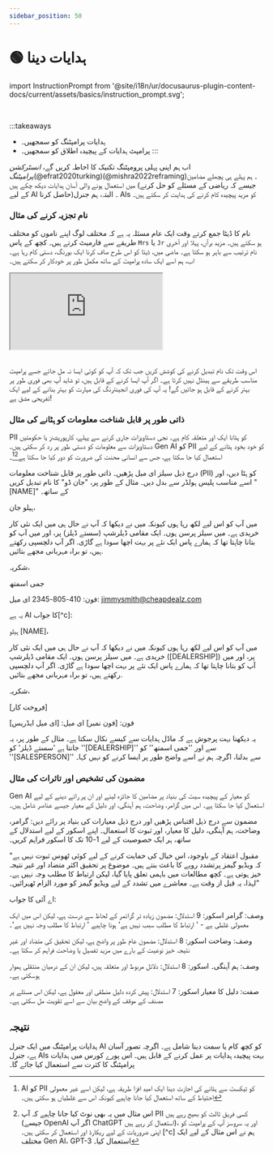 ```yaml
---
sidebar_position: 50
---
```

# 🟢 ہدایات دینا

<!-- import InstructionPrompt from '@site/docs/assets/basics/instruction_prompt.svg'; -->
import InstructionPrompt from '@site/i18n/ur/docusaurus-plugin-content-docs/current/assets/basics/instruction_prompt.svg';

<div style={{textAlign: 'center'}}>
  <InstructionPrompt style={{width:"100%",height:"300px",verticalAlign:"top"}}/>
</div>
<br/>

:::takeaways
- ہدایات پرامپٹنگ کو سمجھیں۔
- پرامپٹ ہدایات کے پیچیدہ اطلاق کو سمجھیں۔ 
:::

اب ہم اپنی پہلی پرومپٹنگ تکنیک کا احاطہ کریں گے، *انسٹرکشن پرامپٹنگ*(@efrat2020turking)(@mishra2022reframing)۔ ہم پہلے ہی پچھلے مضامین میں استعمال ہونے والی آسان ہدایات دیکھ چکے ہیں (جیسے کہ ریاضی کے مسئلے کو حل کرنے کے لیے AI حاصل کرنا)۔ البتہ،
ہم جنرل AIs کو مزید پیچیدہ کام کرنے کی ہدایت کر سکتے ہیں۔

### نام تجزیہ کرنے کی مثال

نام کا ڈیٹا جمع کرتے وقت ایک عام مسئلہ یہ ہے کہ مختلف لوگ اپنے ناموں کو مختلف طریقے سے فارمیٹ کرتے ہیں۔ کچھ کے پاس `Mrs` یا `Jr` ہو سکتے ہیں۔ مزید برآں، پہلا اور آخری نام ترتیب سے باہر ہو سکتا ہے۔ ماضی میں، ڈیٹا کو اس طرح صاف کرنا ایک بورنگ، دستی کام رہا ہے۔ اب، ہم اسے ایک سادہ پرامپٹ کے ساتھ مکمل طور پر خودکار کر سکتے ہیں۔

<iframe
    src="https://embed.learnprompting.org/embed?config=eyJ0b3BQIjowLCJ0ZW1wZXJhdHVyZSI6MCwibWF4VG9rZW5zIjoyNTYsIm91dHB1dCI6IlNtaXRoLCBKb2huIiwicHJvbXB0IjoiQSB1c2VyIGhhcyBpbnB1dCB0aGVpciBmaXJzdCBhbmQgbGFzdCBuYW1lIGludG8gYSBmb3JtLiBXZSBkb24ndCBrbm93IGluIHdoaWNoIG9yZGVyIHRoZWlyIGZpcnN0IG5hbWUgYW5kIGxhc3QgbmFtZSBhcmUsIGJ1dCB3ZSBuZWVkIGl0IHRvIGJlIGluIHRoaXMgZm9ybWF0ICc8TGFzdCBuYW1lPiwgPEZpcnN0IG5hbWU%2BJy4gXG5cblBsZWFzZSBjb252ZXJ0IHRoZSBmb2xsb3dpbmcgbmFtZSBpbiB0aGUgZXhwZWN0ZWQgZm9ybWF0OiBKb2huIFNtaXRoIiwibW9kZWwiOiJncHQtMy41LXR1cmJvIn0%3D"
    style={{width:"100%", height:"400px", border:"0", borderRadius:"4px", overflow:"hidden"}}
    sandbox="allow-forms allow-modals allow-popups allow-presentation allow-same-origin allow-scripts"
></iframe>


<br/>اس وقت تک نام تبدیل کرنے کی کوشش کریں جب تک کہ آپ کو کوئی ایسا نہ مل جائے جسے پرامپٹ مناسب طریقے سے ہینڈل نہیں کرتا ہے۔ اگر آپ ایسا کرنے کے قابل ہیں، تو شاید آپ بھی فوری طور پر بہتر کرنے کے قابل ہو جائیں گے! یہ آپ کی فوری انجینئرنگ کی مہارت کو بہتر بنانے کے لیے ایک تفریحی مشق ہے!

### ذاتی طور پر قابل شناخت معلومات کو ہٹانے کی مثال

PII کو ہٹانا ایک اور متعلقہ کام ہے۔ نجی دستاویزات جاری کرنے سے پہلے، کارپوریشنز یا حکومتیں دستاویزات سے معلومات کو دستی طور پر رد کر سکتی ہیں۔ Gen AI کو PII کو خود بخود ہٹانے کے لیے استعمال کیا جا سکتا ہے، جس سے انسانی محنت کی ضرورت کو دور کیا جا سکتا ہے[^a][^b]۔

<AIInput>
درج ذیل سیلز ای میل پڑھیں۔ ذاتی طور پر قابل شناخت معلومات (PII) کو ہٹا دیں،
اور اسے مناسب پلیس ہولڈر سے بدل دیں۔ مثال کے طور پر، "جان ڈو" کا نام تبدیل کریں
"[NAME]" کے ساتھ۔

ہیلو جان،

میں آپ کو اس لیے لکھ رہا ہوں کیونکہ میں نے دیکھا کہ آپ نے حال ہی میں ایک نئی کار خریدی ہے۔ میں سیلز پرسن ہوں۔
ایک مقامی ڈیلرشپ (سستے ڈیلز) پر، اور میں آپ کو بتانا چاہتا تھا کہ ہمارے پاس ایک نئے پر بہت اچھا سودا ہے
گاڑی. اگر آپ دلچسپی رکھتے ہیں، تو براہ مہربانی مجھے بتائیں.

شکریہ،

جمی اسمتھ

فون: 410-805-2345
ای میل: jimmysmith@cheapdealz.com
</AIInput>

یہ ہے AI کا جواب[^c]:

<AIOutput>
ہیلو [NAME]،

میں آپ کو اس لیے لکھ رہا ہوں کیونکہ میں نے دیکھا کہ آپ نے حال ہی میں ایک نئی کار خریدی ہے۔ میں سیلز پرسن ہوں۔
ایک مقامی ڈیلرشپ ([DEALERSHIP]) پر، اور میں آپ کو بتانا چاہتا تھا کہ ہمارے پاس ایک نئے پر بہت اچھا سودا ہے
گاڑی. اگر آپ دلچسپی رکھتے ہیں، تو براہ مہربانی مجھے بتائیں.

شکریہ،

[فروخت کار]

فون: [فون نمبر]
ای میل: [ای میل ایڈریس]
</AIOutput>

یہ دیکھنا بہت پرجوش ہے کہ ماڈل ہدایات سے کیسے نکال سکتا ہے۔ مثال کے طور پر، یہ جانتا ہے
'سستے ڈیلز' کو ''[DEALERSHIP]'' سے اور ''جمی اسمتھ'' کو ''[SALESPERSON]'' سے بدلنا، اگرچہ
ہم نے اسے واضح طور پر ایسا کرنے کو نہیں کہا۔

### مضمون کی تشخیص اور تاثرات کی مثال

Gen AI کو معیار کے پیچیدہ سیٹ کی بنیاد پر مضامین کا جائزہ لینے اور ان پر رائے دینے کے لیے استعمال کیا جا سکتا ہے۔ اس میں گرامر، وضاحت، ہم آہنگی، اور دلیل کے معیار جیسے عناصر شامل ہیں۔

<AIInput>
مضمون سے درج ذیل اقتباس پڑھیں اور درج ذیل معیارات کی بنیاد پر رائے دیں: گرامر، وضاحت، ہم آہنگی، دلیل کا معیار، اور ثبوت کا استعمال۔ اپنے اسکور کے لیے استدلال کے ساتھ، ہر ایک خصوصیت کے لیے 1-10 تک کا اسکور فراہم کریں۔

"مقبول اعتقاد کے باوجود، اس خیال کی حمایت کرنے کے لیے کوئی ٹھوس ثبوت نہیں ہے کہ ویڈیو گیمز پرتشدد رویے کا باعث بنتے ہیں۔ موضوع پر تحقیق اکثر متضاد اور غیر نتیجہ خیز ہوتی ہے۔ کچھ مطالعات میں باہمی تعلق پایا گیا، لیکن ارتباط کا مطلب وجہ نہیں ہے۔ لہذا، یہ قبل از وقت ہے۔ معاشرے میں تشدد کے لیے ویڈیو گیمز کو مورد الزام ٹھہرائیں۔"

</AIInput>

اے آئی کا جواب:

<AIOutput>
وصف: گرامر
اسکور: 9
استدلال: مضمون زیادہ تر گرائمر کے لحاظ سے درست ہے، لیکن اس میں ایک معمولی غلطی ہے - ' ارتباط کا مطلب سبب نہیں ہے' ہونا چاہیے ' ارتباط کا مطلب وجہ نہیں ہے'۔

وصف: وضاحت
اسکور: 8
استدلال: مضمون عام طور پر واضح ہے، لیکن تحقیق کی متضاد اور غیر نتیجہ خیز نوعیت کے بارے میں مزید تفصیل یا وضاحت فراہم کر سکتا ہے۔

وصف: ہم آہنگی۔
اسکور: 8
استدلال: دلائل مربوط اور متعلقہ ہیں، لیکن ان کے درمیان منتقلی ہموار ہوسکتی ہے۔

صفت: دلیل کا معیار
اسکور: 7
استدلال: پیش کردہ دلیل منطقی اور معقول ہے، لیکن اس مسئلے پر مصنف کے موقف کے واضح بیان سے اسے تقویت مل سکتی ہے۔
</AIOutput>

## نتیجہ

ہدایات پرامپٹنگ میں ایک جنرل AI کو کچھ کام یا سمت دینا شامل ہے۔ اگرچہ تصور آسان ہے، جنرل AIs بہت پیچیدہ ہدایات پر عمل کرنے کے قابل ہیں۔ اس پورے کورس میں ہدایات پرامپٹنگ کا کثرت سے استعمال کیا جائے گا۔


[^a]: AI کو PII کو ٹیکسٹ سے ہٹانے کی اجازت دینا ایک امید افزا طریقہ ہے، لیکن اسے غیر معمولی احتیاط کے ساتھ استعمال کیا جانا چاہیے کیونکہ اس سے غلطیاں ہو سکتی ہیں۔
[^b]: اس مثال میں یہ بھی نوٹ کیا جانا چاہیے کہ آپ PII کسی فریق ثالث کو بھیج رہے ہیں (جیسے OpenAI اگر آپ ChatGPT استعمال کر رہے ہیں)، اور یہ سروسز آپ کے پرامپٹ کو اپنی ضروریات کے لیے ریکارڈ اور استعمال کر سکتی ہیں۔
[^c] ہم نے اس مثال کے لیے ایک مختلف Gen AI، GPT-3 استعمال کیا۔